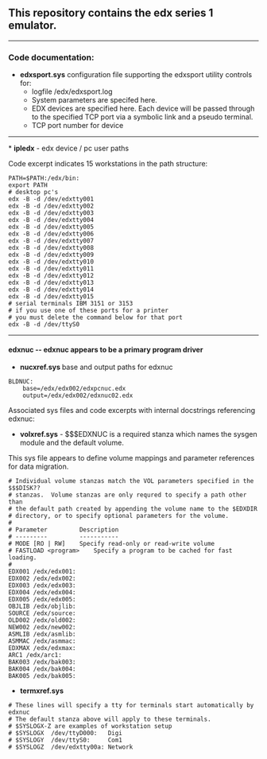 
## This repository contains the edx series 1 emulator.

<hr>

### Code documentation:

* <b>edxsport.sys</b> configuration file supporting the edxsport utility controls for:
  * logfile /edx/edxsport.log
  * System parameters are specifed here.
  * EDX devices are specified here.  Each device will be passed through to the specified TCP port via a symbolic link and a pseudo terminal.
  * TCP port number for device

<hr>
* <b>ipledx</b> - edx device / pc user paths

Code excerpt indicates 15 workstations in the path structure:

```console
PATH=$PATH:/edx/bin:
export PATH
# desktop pc's
edx -B -d /dev/edxtty001
edx -B -d /dev/edxtty002
edx -B -d /dev/edxtty003
edx -B -d /dev/edxtty004
edx -B -d /dev/edxtty005
edx -B -d /dev/edxtty006
edx -B -d /dev/edxtty007
edx -B -d /dev/edxtty008
edx -B -d /dev/edxtty009
edx -B -d /dev/edxtty010
edx -B -d /dev/edxtty011
edx -B -d /dev/edxtty012
edx -B -d /dev/edxtty013
edx -B -d /dev/edxtty014
edx -B -d /dev/edxtty015
# serial terminals IBM 3151 or 3153
# if you use one of these ports for a printer
# you must delete the command below for that port
edx -B -d /dev/ttyS0
```

<hr>

#### edxnuc -- edxnuc appears to be a primary program driver

* <b> nucxref.sys </b> base and output paths for edxnuc 

```console
BLDNUC:
	base=/edx/edx002/edxpcnuc.edx
	output=/edx/edx002/edxnuc02.edx
```


Associated sys files and code excerpts with internal docstrings referencing edxnuc:

* <b>volxref.sys</b> - $$$EDXNUC is a required stanza which names the sysgen module and the default volume.

This sys file appears to define volume mappings and parameter references for data migration.

```console
# Individual volume stanzas match the VOL parameters specified in the $$$DISK??
# stanzas.  Volume stanzas are only requred to specify a path other than
# the default path created by appending the volume name to the $EDXDIR
# directory, or to specify optional parameters for the volume.  
#
# Parameter   		Description
# ---------   		-----------
# MODE [RO | RW]	Specify read-only or read-write volume
# FASTLOAD <program>	Specify a program to be cached for fast loading.
#
EDX001 /edx/edx001:
EDX002 /edx/edx002:
EDX003 /edx/edx003:
EDX004 /edx/edx004:
EDX005 /edx/edx005:
OBJLIB /edx/objlib:
SOURCE /edx/source:
OLD002 /edx/old002:
NEW002 /edx/new002:
ASMLIB /edx/asmlib:
ASMMAC /edx/asmmac:
EDXMAX /edx/edxmax:
ARC1 /edx/arc1:
BAK003 /edx/bak003:
BAK004 /edx/bak004:
BAK005 /edx/bak005:
```


* <b> termxref.sys </b>

```console
# These lines will specify a tty for terminals start automatically by edxnuc
# The default stanza above will apply to these terminals.
# $SYSLOGX-Z are examples of workstation setup 
# $SYSLOGX  /dev/ttyD000:   Digi
# $SYSLOGY  /dev/ttyS0:     Com1
# $SYSLOGZ  /dev/edxtty00a: Network
```


